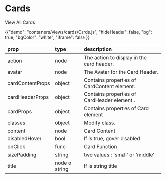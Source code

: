 # Cards 

<p class="description">View All Cards </p>

{{"demo": "containers/views/cards/Cards.js", "hideHeader": false, "bg": true, "bgColor": "white", "iframe": false }}


| prop             | type    | description                 |
| :----------------|:--------| :---------------------------|
| action           | node    | The action to display in the card header.|
| avatar      | node  | The Avatar for the Card Header.  |
| cardContentProps | object  |   Contains properties of CardContent element.|
| cardHeaderProps   | object  | Contains properties of CardHeader element . |
| cardProps   | object  | Contains properties of Card element         |
| classes  | object  | Modify class.   |
| content | node  | Card Content  |
| disabledHover | bool  |  If is true,  gover disabled |
| onClick | func  | Card Function |
| sizePadding   | string  |  two values : 'small' or 'middle'   |  
| title   | node o string  |  If is string title     |  